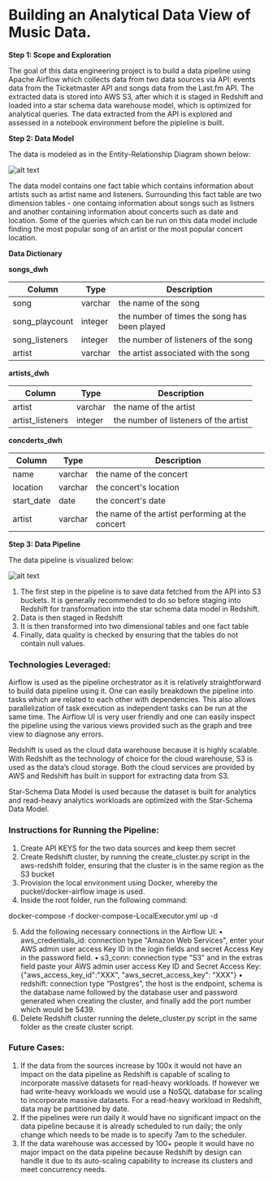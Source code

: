 # Building an Analytical Data View of Music Data.

**Step 1: Scope and Exploration**

The goal of this data engineering project is to build a data pipeline using Apache Airflow which collects data from two data sources via API: events data from the Ticketmaster API and songs data from the Last.fm API. The extracted data is stored into AWS S3, after which it is staged in Redshift and loaded into a star schema data warehouse model, which is optimized for analytical queries. The data extracted from the API is explored and assessed in a notebook environment before the pipleline is built. 

**Step 2: Data Model**

The data is modeled as in the Entity-Relationship Diagram shown below:

![alt text](https://github.com/MRazaKazmi/airflow-datapipeline-project/blob/master/images/data_model.png)

The data model contains one fact table which contains information about artists such as artist name and listeners. Surrounding this fact table are two dimension tables - one containg information about songs such as listners and another containing information about concerts such as date and location. Some of the queries which can be run on this data model include finding the most popular song of an artist or the most popular concert location. 

**Data Dictionary**

**songs_dwh**

| Column  | Type |Description |
| ------- | ------------- |------------- |
| song    | varchar  | the name of the song |
| song_playcount  | integer  | the number of times the song has been played |
| song_listeners  | integer  | the number of listeners of the song |
| artist  | varchar  | the artist associated with the song |


**artists_dwh**

| Column  | Type |Description |
| ------- | ------------- |------------- |
| artist    | varchar  | the name of the artist |
| artist_listeners  | integer  | the number of listeners of the artist |


**concderts_dwh**

| Column  | Type |Description |
| ------- | ------------- |------------- |
| name    | varchar  | the name of the concert |
| location  | varchar  | the concert's location |
| start_date  | date  | the concert's date |
| artist    | varchar  | the name of the artist performing at the concert|



**Step 3: Data Pipeline**

The data pipeline is visualized below:

![alt text](https://github.com/MRazaKazmi/airflow-datapipeline-project/blob/master/images/data_pipeline.png)

1.	The first step in the pipeline is to save data fetched from the API into S3 buckets. It is generally recommended to do so before staging into Redshift for transformation into the star schema data model in Redshift. 
2.	Data is then staged in Redshift
3.	It is then transformed into two dimensional tables and one fact table
4.	Finally, data quality is checked by ensuring that the tables do not contain null values. 



### Technologies Leveraged:

Airflow is used as the pipeline orchestrator as it is relatively straightforward to build data pipeline using it. One can easily breakdown the pipeline into tasks which are related to each other with dependencies. This also allows parallelization of task execution as independent tasks can be run at the same time. The Airflow UI is very user friendly and one can easily inspect the pipeline using the various views provided such as the graph and tree view to diagnose any errors. 

Redshift is used as the cloud data warehouse because it is highly scalable. With Redshift as the technology of choice for the cloud warehouse, S3 is used as the data’s cloud storage. Both the cloud services are provided by AWS and Redshift has built in support for extracting data from S3. 

Star-Schema Data Model is used because the dataset is built for analytics and read-heavy analytics workloads are optimized with the Star-Schema Data Model.





### Instructions for Running the Pipeline:

1.	Create API KEYS for the two data sources and keep them secret
2.	Create Redshift cluster, by running the create_cluster.py script in the aws-redshift folder, ensuring that the cluster is in the same region as the S3 bucket
3.	Provision the local environment using Docker, whereby the puckel/docker-airflow image is used. 
4.	Inside the root folder, run the following command:

docker-compose -f docker-compose-LocalExecutor.yml up -d

5.	Add the following necessary connections in the Airflow UI:
•	aws_credentials_id: connection type "Amazon Web Services", enter your AWS admin user access Key ID in the login fields and secret Access Key in the password field.
•	s3_conn: connection type "S3" and in the extras field paste your AWS admin user access Key ID and Secret Access Key: {"aws_access_key_id":"XXX", "aws_secret_access_key": "XXX"}
•	redshift: connection type “Postgres”, the host is the endpoint, schema is the database name followed by the database user and password generated when creating the cluster, and finally add the port number which would be 5439.
6.	Delete Redshift cluster running the delete_cluster.py script in the same folder as the create cluster script. 

### Future Cases:

1. If the data from the sources increase by 100x it would not have an impact on the data pipeline as Redshift is capable of scaling to incorporate massive datasets for read-heavy workloads. If however we had write-heavy workloads we would use a NoSQL database for scaling to incorporate massive datasets. For a read-heavy workload in Redshift, data may be partitioned by date. 
2. If the pipelines were run daily it would have no significant impact on the data pipeline because it is already scheduled to run daily; the only change which needs to be made is to specify 7am to the scheduler. 
3. If the data warehouse was accessed by 100+ people it would have no major impact on the data pipeline because Redshift by design can handle it due to its auto-scaling capability to increase its clusters and meet concurrency needs. 
